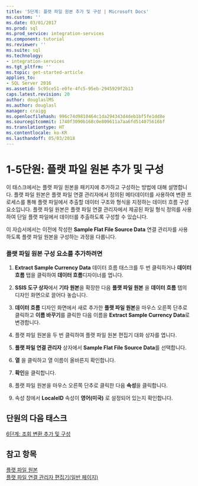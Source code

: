 ```yaml
---
title: '5단계: 플랫 파일 원본 추가 및 구성 | Microsoft Docs'
ms.custom: ''
ms.date: 03/01/2017
ms.prod: sql
ms.prod_service: integration-services
ms.component: tutorial
ms.reviewer: ''
ms.suite: sql
ms.technology:
- integration-services
ms.tgt_pltfrm: ''
ms.topic: get-started-article
applies_to:
- SQL Server 2016
ms.assetid: 5c95ce51-e0fe-4fc5-95eb-2945929f2b13
caps.latest.revision: 20
author: douglaslMS
ms.author: douglasl
manager: craigg
ms.openlocfilehash: 996c74d9810464c1da294343d4deb1bf5fe1dd8e
ms.sourcegitcommit: 1740f3090b168c0e809611a7aa6fd514075616bf
ms.translationtype: HT
ms.contentlocale: ko-KR
ms.lasthandoff: 05/03/2018
---
```

# <a name="lesson-1-5---adding-and-configuring-the-flat-file-source"></a>1-5단원: 플랫 파일 원본 추가 및 구성
이 태스크에서는 플랫 파일 원본을 패키지에 추가하고 구성하는 방법에 대해 설명합니다. 플랫 파일 원본은 플랫 파일 연결 관리자에서 정의된 메타데이터를 사용하여 변환 프로세스를 통해 플랫 파일에서 추출할 데이터 구조와 형식을 지정하는 데이터 흐름 구성 요소입니다. 플랫 파일 원본은 플랫 파일 연결 관리자에서 제공된 파일 형식 정의를 사용하여 단일 플랫 파일에서 데이터를 추출하도록 구성할 수 있습니다.  
  
이 자습서에서는 이전에 작성한 **Sample Flat File Source Data** 연결 관리자를 사용하도록 플랫 파일 원본을 구성하는 과정을 다룹니다.  
  
### <a name="to-add-a-flat-file-source-component"></a>플랫 파일 원본 구성 요소를 추가하려면  
  
1.  **Extract Sample Currency Data** 데이터 흐름 태스크를 두 번 클릭하거나 **데이터 흐름** 탭을 클릭하여 **데이터 흐름**디자이너를 엽니다.  
  
2.  **SSIS 도구 상자**에서 **기타 원본**을 확장한 다음 **플랫 파일 원본** 을 **데이터 흐름** 탭의 디자인 화면으로 끌어다 놓습니다.  
  
3.  **데이터 흐름** 디자인 화면에서 새로 추가한 **플랫 파일 원본**을 마우스 오른쪽 단추로 클릭하고 **이름 바꾸기**를 클릭한 다음 이름을 **Extract Sample Currency Data**로 변경합니다.  
  
4.  플랫 파일 원본을 두 번 클릭하여 플랫 파일 원본 편집기 대화 상자를 엽니다.  
  
5.  **플랫 파일 연결 관리자** 상자에서 **Sample Flat File Source Data**를 선택합니다.  
  
6.  **열** 을 클릭하고 열 이름이 올바른지 확인합니다.  
  
7.  **확인**을 클릭합니다.  
  
8.  플랫 파일 원본을 마우스 오른쪽 단추로 클릭한 다음 **속성**을 클릭합니다.  
  
9. 속성 창에서 **LocaleID** 속성이 **영어(미국)** 로 설정되어 있는지 확인합니다.  
  
## <a name="next-task-in-lesson"></a>단원의 다음 태스크  
[6단계: 조회 변환 추가 및 구성](../integration-services/lesson-1-6-adding-and-configuring-the-lookup-transformations.md)  
  
## <a name="see-also"></a>참고 항목  
[플랫 파일 원본](../integration-services/data-flow/flat-file-source.md)  
[플랫 파일 연결 관리자 편집기&#40;일반 페이지&#41;](../integration-services/connection-manager/flat-file-connection-manager-editor-general-page.md)  
  
  
  
